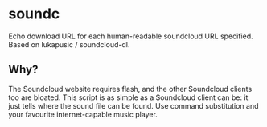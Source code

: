 soundc
======

Echo download URL for each human-readable soundcloud URL specified. Based on lukapusic / soundcloud-dl.

Why?
----

The Soundcloud website requires flash, and the other Soundcloud clients too are bloated. This script is as simple as a Soundcloud client can be: it just tells where the sound file can be found. Use command substitution and your favourite internet-capable music player.
